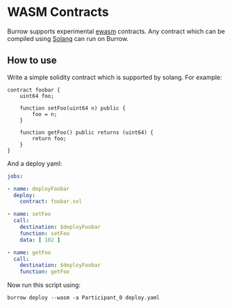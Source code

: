 # WASM Contracts

Burrow supports experimental [ewasm](https://github.com/ewasm/design) contracts.
Any contract which can be compiled using [Solang](https://github.com/hyperledger-labs/solang)
can run on Burrow.

## How to use

Write a simple solidity contract which is supported by solang. For example:

```solidity
contract foobar {
    uint64 foo;

    function setFoo(uint64 n) public {
        foo = n;
    }

    function getFoo() public returns (uint64) {
        return foo;
    }
}
```

And a deploy yaml:

```yaml
jobs:

- name: deployFoobar
  deploy:
    contract: foobar.sol

- name: setFoo
  call:
    destination: $deployFoobar
    function: setFoo
    data: [ 102 ]

- name: getFoo
  call:
    destination: $deployFoobar
    function: getFoo
```

Now run this script using:

```
burrow deploy --wasm -a Participant_0 deploy.yaml
```